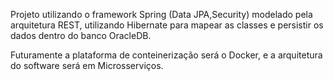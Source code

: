Projeto utilizando o framework Spring (Data JPA,Security) modelado pela arquitetura REST, utilizando Hibernate para mapear as classes e persistir os dados dentro do banco OracleDB. 

Futuramente a plataforma de conteinerização será o Docker, e a arquitetura do software será em Microsserviços.

